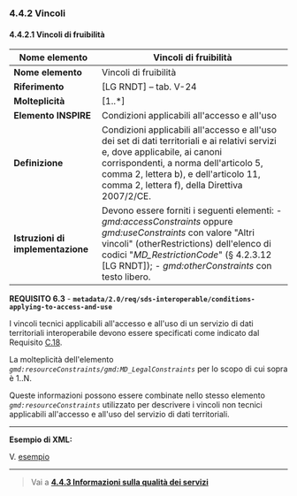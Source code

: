 ### 4.4.2 Vincoli


#### 4.4.2.1 Vincoli di fruibilità

| **Nome elemento** | **Vincoli di fruibilità** |
| --- | --- |
| **Nome elemento** | Vincoli di fruibilità |
| **Riferimento** | [LG RNDT] – tab. V-24 |
| **Molteplicità** | [1..\*] |
| **Elemento INSPIRE** | Condizioni applicabili all&#39;accesso e all&#39;uso |
| **Definizione** | Condizioni applicabili all&#39;accesso e all&#39;uso dei set di dati territoriali e ai relativi servizi e, dove applicabile, ai canoni corrispondenti, a norma dell&#39;articolo 5, comma 2, lettera b), e dell&#39;articolo 11, comma 2, lettera f), della Direttiva 2007/2/CE. |
| **Istruzioni di implementazione** | Devono essere forniti i seguenti elementi: - _gmd:accessConstraints_ oppure _gmd:useConstraints_ con valore &quot;Altri vincoli&quot; (otherRestrictions) dell&#39;elenco di codici &quot;_MD\_RestrictionCode_&quot; (§ 4.2.3.12 [LG RNDT]); - _gmd:otherConstraints_ con testo libero.|

**REQUISITO 6.3** - **```metadata/2.0/req/sds-interoperable/conditions-applying-to-access-and-use```**

I vincoli tecnici applicabili all&#39;accesso e all&#39;uso di un servizio di dati territoriali interoperabile devono essere specificati come indicato dal Requisito [C.18](../../common/constraints.md#C.18).

La molteplicità dell&#39;elemento _```gmd:resourceConstraints/gmd:MD_LegalConstraints```_ per lo scopo di cui sopra è 1..N.

Queste informazioni possono essere combinate nello stesso elemento _```gmd:resourceConstraints```_ utilizzato per descrivere i vincoli non tecnici applicabili all&#39;accesso e all&#39;uso del servizio di dati territoriali.

---

**Esempio di XML:**

V. [esempio](../../common/constraints.md#243-vincoli-di-fruibilità)

---

> Vai a [**4.4.3 Informazioni sulla qualità dei servizi**](quality.md)
